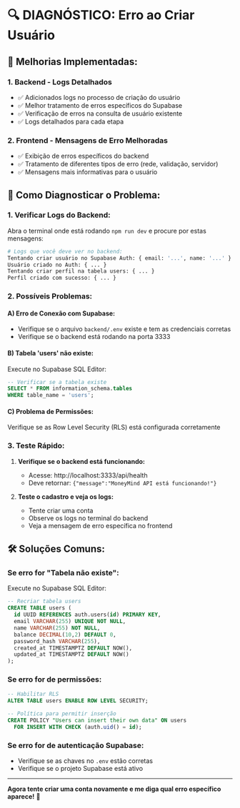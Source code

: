 # 🔍 **DIAGNÓSTICO: Erro ao Criar Usuário**

## 🚨 **Melhorias Implementadas:**

### **1. Backend - Logs Detalhados**
- ✅ Adicionados logs no processo de criação do usuário
- ✅ Melhor tratamento de erros específicos do Supabase
- ✅ Verificação de erros na consulta de usuário existente
- ✅ Logs detalhados para cada etapa

### **2. Frontend - Mensagens de Erro Melhoradas**
- ✅ Exibição de erros específicos do backend
- ✅ Tratamento de diferentes tipos de erro (rede, validação, servidor)
- ✅ Mensagens mais informativas para o usuário

## 🔧 **Como Diagnosticar o Problema:**

### **1. Verificar Logs do Backend:**
Abra o terminal onde está rodando `npm run dev` e procure por estas mensagens:

```bash
# Logs que você deve ver no backend:
Tentando criar usuário no Supabase Auth: { email: '...', name: '...' }
Usuário criado no Auth: { ... }
Tentando criar perfil na tabela users: { ... }
Perfil criado com sucesso: { ... }
```

### **2. Possíveis Problemas:**

#### **A) Erro de Conexão com Supabase:**
- Verifique se o arquivo `backend/.env` existe e tem as credenciais corretas
- Verifique se o backend está rodando na porta 3333

#### **B) Tabela 'users' não existe:**
Execute no Supabase SQL Editor:
```sql
-- Verificar se a tabela existe
SELECT * FROM information_schema.tables 
WHERE table_name = 'users';
```

#### **C) Problema de Permissões:**
Verifique se as Row Level Security (RLS) está configurada corretamente

### **3. Teste Rápido:**

1. **Verifique se o backend está funcionando:**
   - Acesse: http://localhost:3333/api/health
   - Deve retornar: `{"message":"MoneyMind API está funcionando!"}`

2. **Teste o cadastro e veja os logs:**
   - Tente criar uma conta
   - Observe os logs no terminal do backend
   - Veja a mensagem de erro específica no frontend

## 🛠️ **Soluções Comuns:**

### **Se erro for "Tabela não existe":**
Execute no Supabase SQL Editor:
```sql
-- Recriar tabela users
CREATE TABLE users (
  id UUID REFERENCES auth.users(id) PRIMARY KEY,
  email VARCHAR(255) UNIQUE NOT NULL,
  name VARCHAR(255) NOT NULL,
  balance DECIMAL(10,2) DEFAULT 0,
  password_hash VARCHAR(255),
  created_at TIMESTAMPTZ DEFAULT NOW(),
  updated_at TIMESTAMPTZ DEFAULT NOW()
);
```

### **Se erro for de permissões:**
```sql
-- Habilitar RLS
ALTER TABLE users ENABLE ROW LEVEL SECURITY;

-- Política para permitir inserção
CREATE POLICY "Users can insert their own data" ON users
  FOR INSERT WITH CHECK (auth.uid() = id);
```

### **Se erro for de autenticação Supabase:**
- Verifique se as chaves no `.env` estão corretas
- Verifique se o projeto Supabase está ativo

---

**Agora tente criar uma conta novamente e me diga qual erro específico aparece!** 🎯


